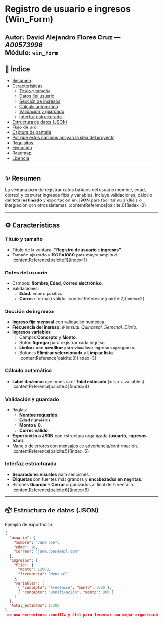 # Registro de usuario e ingresos (Win_Form)

**Autor:** David Alejandro Flores Cruz — *A00573996*  
**Módulo:** `win_form`
---

## 🧭 Índice
- [Resumen](#-resumen)
- [Características](#-características)
  - [Título y tamaño](#título-y-tamaño)
  - [Datos del usuario](#datos-del-usuario)
  - [Sección de ingresos](#sección-de-ingresos)
  - [Cálculo automático](#cálculo-automático)
  - [Validación y guardado](#validación-y-guardado)
  - [Interfaz estructurada](#interfaz-estructurada)
- [Estructura de datos (JSON)](#-estructura-de-datos-json)
- [Flujo de uso](#-flujo-de-uso)
- [Captura de pantalla](#-captura-de-pantalla)
- [Por qué estos cambios apoyan la idea del proyecto](#-por-qué-estos-cambios-apoyan-la-idea-del-proyecto)
- [Requisitos](#-requisitos)
- [Ejecución](#-ejecución)
- [Roadmap](#-roadmap)
- [Licencia](#-licencia)

---

## ✨ Resumen
La ventana permite registrar datos básicos del usuario (nombre, edad, correo) y capturar ingresos fijos y variables. Incluye validaciones, cálculo del **total estimado** y exportación en **JSON** para facilitar su análisis o integración con otros sistemas. :contentReference[oaicite:0]{index=0}

---

## ⚙️ Características

### Título y tamaño
- Título de la ventana: **“Registro de usuario e ingresos”**.  
- Tamaño ajustado a **1920×1080** para mayor amplitud. :contentReference[oaicite:1]{index=1}

### Datos del usuario
- Campos: **Nombre**, **Edad**, **Correo electrónico**.  
- Validaciones:
  - **Edad:** entero positivo.
  - **Correo:** formato válido. :contentReference[oaicite:2]{index=2}

### Sección de ingresos
- **Ingreso fijo mensual** con validación numérica.  
- **Frecuencia del ingreso:** *Mensual*, *Quincenal*, *Semanal*, *Diario*.  
- **Ingresos variables**:
  - Campos **Concepto** y **Monto**.
  - Botón **Agregar** para registrar cada ingreso.
  - **Listbox** con **scrollbar** para visualizar ingresos agregados.
  - Botones **Eliminar seleccionado** y **Limpiar lista**. :contentReference[oaicite:3]{index=3}

### Cálculo automático
- **Label dinámico** que muestra el **Total estimado** (= fijo + variables). :contentReference[oaicite:4]{index=4}

### Validación y guardado
- Reglas:
  - **Nombre requerido**.
  - **Edad numérica**.
  - **Monto ≥ 0**.
  - **Correo válido**.
- **Exportación a JSON** con estructura organizada (**usuario**, **ingresos**, **total**).
- Manejo de errores con mensajes de advertencia/confirmación. :contentReference[oaicite:5]{index=5}

### Interfaz estructurada
- **Separadores visuales** para secciones.
- **Etiquetas** con fuentes más grandes y **encabezados en negritas**.
- Botones **Guardar** y **Cerrar** organizados al final de la ventana. :contentReference[oaicite:6]{index=6}

---

## 📦 Estructura de datos (JSON)
Ejemplo de exportación:

```json
{
  "usuario": {
    "nombre": "Jane Doe",
    "edad": 28,
    "correo": "jane.doe@email.com"
  },
  "ingresos": {
    "fijo": {
      "monto": 12000,
      "frecuencia": "Mensual"
    },
    "variables": [
      { "concepto": "Freelance", "monto": 2500 },
      { "concepto": "Bonificación", "monto": 800 }
    ]
  },
  "total_estimado": 15300
}
 en una herramienta sencilla y útil para fomentar una mejor organización financiera, lo cual está en línea con el ODS 8: Trabajo decente y crecimiento económico.

